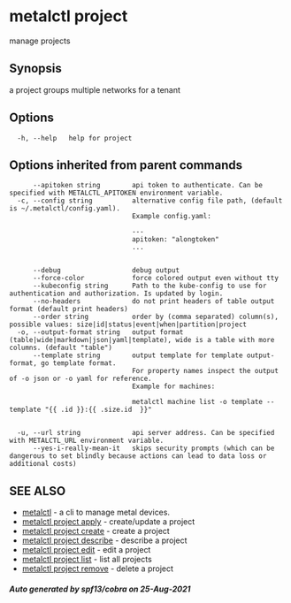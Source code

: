 # metalctl project

manage projects

## Synopsis

a project groups multiple networks for a tenant

## Options

```
  -h, --help   help for project
```

## Options inherited from parent commands

```
      --apitoken string        api token to authenticate. Can be specified with METALCTL_APITOKEN environment variable.
  -c, --config string          alternative config file path, (default is ~/.metalctl/config.yaml).
                               Example config.yaml:
                               
                               ---
                               apitoken: "alongtoken"
                               ...
                               
                               
      --debug                  debug output
      --force-color            force colored output even without tty
      --kubeconfig string      Path to the kube-config to use for authentication and authorization. Is updated by login.
      --no-headers             do not print headers of table output format (default print headers)
      --order string           order by (comma separated) column(s), possible values: size|id|status|event|when|partition|project
  -o, --output-format string   output format (table|wide|markdown|json|yaml|template), wide is a table with more columns. (default "table")
      --template string        output template for template output-format, go template format.
                               For property names inspect the output of -o json or -o yaml for reference.
                               Example for machines:
                               
                               metalctl machine list -o template --template "{{ .id }}:{{ .size.id  }}"
                               
                               
  -u, --url string             api server address. Can be specified with METALCTL_URL environment variable.
      --yes-i-really-mean-it   skips security prompts (which can be dangerous to set blindly because actions can lead to data loss or additional costs)
```

## SEE ALSO

* [metalctl](metalctl.md)	 - a cli to manage metal devices.
* [metalctl project apply](metalctl_project_apply.md)	 - create/update a project
* [metalctl project create](metalctl_project_create.md)	 - create a project
* [metalctl project describe](metalctl_project_describe.md)	 - describe a project
* [metalctl project edit](metalctl_project_edit.md)	 - edit a project
* [metalctl project list](metalctl_project_list.md)	 - list all projects
* [metalctl project remove](metalctl_project_remove.md)	 - delete a project

##### Auto generated by spf13/cobra on 25-Aug-2021
